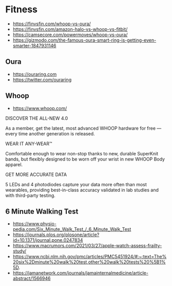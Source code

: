 # Fitness

* https://finvsfin.com/whoop-vs-oura/
* https://finvsfin.com/amazon-halo-vs-whoop-vs-fitbit/
* https://camsecore.com/powermoves/whoop-vs-oura/
* https://gizmodo.com/the-famous-oura-smart-ring-is-getting-even-smarter-1847931146


## Oura

* https://ouraring.com
* https://twitter.com/ouraring


## Whoop

* https://www.whoop.com/

DISCOVER THE ALL-NEW 4.0

As a member, get the latest, most advanced WHOOP hardware for free — every time another generation is released.

WEAR IT ANY-WEAR™

Comfortable enough to wear non-stop thanks to new, durable SuperKnit bands, but flexibly designed to be worn off your wrist in new WHOOP Body apparel.

GET MORE ACCURATE DATA

5 LEDs and 4 photodiodes capture your data more often than most wearables, providing best-in-class accuracy validated in lab studies and with third-party testing.


## 6 Minute Walking Test

* https://www.physio-pedia.com/Six_Minute_Walk_Test_/_6_Minute_Walk_Test
* https://journals.plos.org/plosone/article?id=10.1371/journal.pone.0247834
* https://www.macrumors.com/2021/03/27/apple-watch-assess-frailty-study/
* https://www.ncbi.nlm.nih.gov/pmc/articles/PMC5451924/#:~:text=The%20six%2Dminute%20walk%20test,other%20walk%20tests%20%5B1%5D.
* https://jamanetwork.com/journals/jamainternalmedicine/article-abstract/1566946
